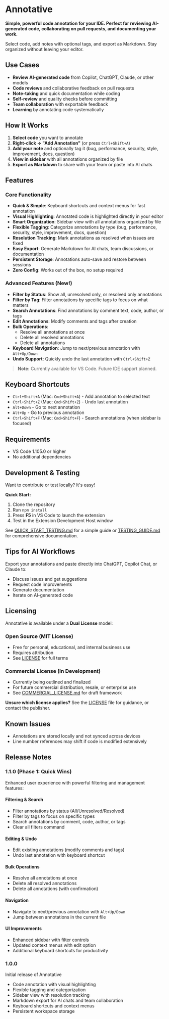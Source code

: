 # Annotative

**Simple, powerful code annotation for your IDE. Perfect for reviewing AI-generated code, collaborating on pull requests, and documenting your work.**

Select code, add notes with optional tags, and export as Markdown. Stay organized without leaving your editor.

## Use Cases

- **Review AI-generated code** from Copilot, ChatGPT, Claude, or other models
- **Code reviews** and collaborative feedback on pull requests
- **Note-taking** and quick documentation while coding
- **Self-review** and quality checks before committing
- **Team collaboration** with exportable feedback
- **Learning** by annotating code systematically

## How It Works

1. **Select code** you want to annotate
2. **Right-click → "Add Annotation"** (or press `Ctrl+Shift+A`)
3. **Add your note** and optionally tag it (bug, performance, security, style, improvement, docs, question)
4. **View in sidebar** with all annotations organized by file
5. **Export as Markdown** to share with your team or paste into AI chats

## Features

### Core Functionality

- **Quick & Simple**: Keyboard shortcuts and context menus for fast annotation
- **Visual Highlighting**: Annotated code is highlighted directly in your editor
- **Smart Organization**: Sidebar view with all annotations organized by file
- **Flexible Tagging**: Categorize annotations by type (bug, performance, security, style, improvement, docs, question)
- **Resolution Tracking**: Mark annotations as resolved when issues are fixed
- **Easy Export**: Generate Markdown for AI chats, team discussions, or documentation
- **Persistent Storage**: Annotations auto-save and restore between sessions
- **Zero Config**: Works out of the box, no setup required

### Advanced Features (New!)

- **Filter by Status**: Show all, unresolved only, or resolved only annotations
- **Filter by Tag**: Filter annotations by specific tags to focus on what matters
- **Search Annotations**: Find annotations by comment text, code, author, or tags
- **Edit Annotations**: Modify comments and tags after creation
- **Bulk Operations**:
  - Resolve all annotations at once
  - Delete all resolved annotations
  - Delete all annotations
- **Keyboard Navigation**: Jump to next/previous annotation with `Alt+Up/Down`
- **Undo Support**: Quickly undo the last annotation with `Ctrl+Shift+Z`

> **Note:** Currently available for VS Code. Future IDE support planned.

## Keyboard Shortcuts

- `Ctrl+Shift+A` (Mac: `Cmd+Shift+A`) - Add annotation to selected text
- `Ctrl+Shift+Z` (Mac: `Cmd+Shift+Z`) - Undo last annotation
- `Alt+Down` - Go to next annotation
- `Alt+Up` - Go to previous annotation
- `Ctrl+Shift+F` (Mac: `Cmd+Shift+F`) - Search annotations (when sidebar is focused)

## Requirements

- VS Code 1.105.0 or higher
- No additional dependencies

## Development & Testing

Want to contribute or test locally? It's easy!

**Quick Start:**

1. Clone the repository
2. Run `npm install`
3. Press **F5** in VS Code to launch the extension
4. Test in the Extension Development Host window

See [QUICK_START_TESTING.md](QUICK_START_TESTING.md) for a simple guide or [TESTING_GUIDE.md](TESTING_GUIDE.md) for comprehensive documentation.

## Tips for AI Workflows

Export your annotations and paste directly into ChatGPT, Copilot Chat, or Claude to:

- Discuss issues and get suggestions
- Request code improvements
- Generate documentation
- Iterate on AI-generated code

## Licensing

Annotative is available under a **Dual License** model:

### Open Source (MIT License)

- Free for personal, educational, and internal business use
- Requires attribution
- See [LICENSE](LICENSE) for full terms

### Commercial License (In Development)

- Currently being outlined and finalized
- For future commercial distribution, resale, or enterprise use
- See [COMMERCIAL_LICENSE.md](COMMERCIAL_LICENSE.md) for draft framework

**Unsure which license applies?** See the [LICENSE](LICENSE) file for guidance, or contact the publisher.

## Known Issues

- Annotations are stored locally and not synced across devices
- Line number references may shift if code is modified extensively

## Release Notes

### 1.1.0 (Phase 1: Quick Wins)

Enhanced user experience with powerful filtering and management features:

#### Filtering & Search

- Filter annotations by status (All/Unresolved/Resolved)
- Filter by tags to focus on specific types
- Search annotations by comment, code, author, or tags
- Clear all filters command

#### Editing & Undo

- Edit existing annotations (modify comments and tags)
- Undo last annotation with keyboard shortcut

#### Bulk Operations

- Resolve all annotations at once
- Delete all resolved annotations
- Delete all annotations (with confirmation)

#### Navigation

- Navigate to next/previous annotation with `Alt+Up/Down`
- Jump between annotations in the current file

#### UI Improvements

- Enhanced sidebar with filter controls
- Updated context menus with edit option
- Additional keyboard shortcuts for productivity

### 1.0.0

Initial release of Annotative

- Code annotation with visual highlighting
- Flexible tagging and categorization
- Sidebar view with resolution tracking
- Markdown export for AI chats and team collaboration
- Keyboard shortcuts and context menus
- Persistent workspace storage
